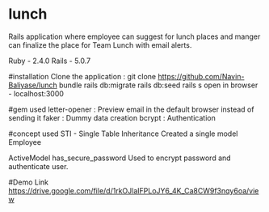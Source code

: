 # lunch
Rails application where employee can suggest for lunch places and manger can finalize the place for Team Lunch with email alerts.

Ruby - 2.4.0
Rails - 5.0.7

#installation
Clone the application : git clone https://github.com/Navin-Baliyase/lunch
bundle
rails db:migrate
rails db:seed
rails s
open in browser - localhost:3000


#gem used
letter-opener : Preview email in the default browser instead of sending it
faker : Dummy data creation
bcrypt : Authentication


#concept used
STI - Single Table Inheritance
Created a single model Employee

ActiveModel has_secure_password
Used to encrypt password and authenticate user.

#Demo Link
https://drive.google.com/file/d/1rkOJlaIFPLoJY6_4K_Ca8CW9f3nqy6oa/view
